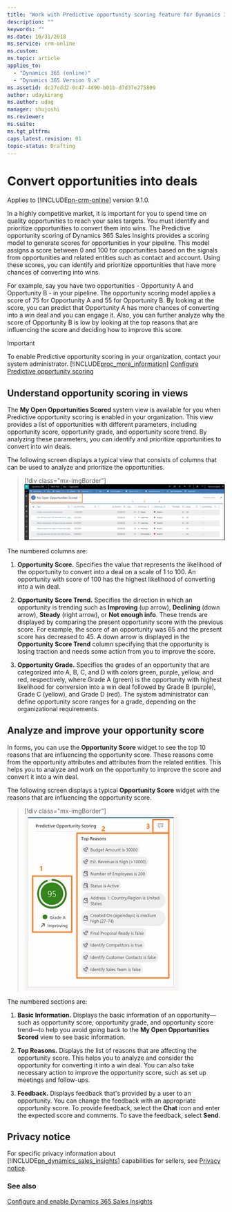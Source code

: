```yaml
---
title: "Work with Predictive opportunity scoring feature for Dynamics 365 Customer Engagement  | MicrosoftDocs"
description: ""
keywords: ""
ms.date: 10/31/2018
ms.service: crm-online
ms.custom: 
ms.topic: article
applies_to:
  - "Dynamics 365 (online)"
  - "Dynamics 365 Version 9.x"
ms.assetid: dc27cdd2-0c47-4d90-b01b-d7d37e275809
author: udaykirang
ms.author: udag
manager: shujoshi
ms.reviewer: 
ms.suite: 
ms.tgt_pltfrm: 
caps.latest.revision: 01
topic-status: Drafting
---
```


# Convert opportunities into deals

Applies to [!INCLUDE[pn-crm-online](../includes/pn-crm-online.md)] version 9.1.0.

In a highly competitive market, it is important for you to spend time on quality opportunities to reach your sales targets. You must identify and prioritize opportunities to convert them into wins. The Predictive opportunity scoring of Dynamics 365 Sales Insights provides a scoring model to generate scores for opportunities in your pipeline. This model assigns a score between 0 and 100 for opportunities based on the signals from opportunities and related entities such as contact and account. Using these scores, you can identify and prioritize opportunities that have more chances of converting into wins. 

For example, say you have two opportunities - Opportunity A and Opportunity B - in your pipeline. The opportunity scoring model applies a score of 75 for Opportunity A and 55 for Opportunity B. By looking at the score, you can predict that Opportunity A has more chances of converting into a win deal and you can engage it. Also, you can further analyze why the score of Opportunity B is low by looking at the top reasons that are influencing the score and deciding how to improve this score.

> [!IMPORTANT]
> To enable Predictive opportunity scoring in your organization, contact your system administrator.
> [!INCLUDE[proc_more_information](../includes/proc-more-information.md)] [Configure Predictive opportunity scoring](configure-enable-dynamics-365-ai-sales.md#configure-predictive-opportunity-scoring)

## Understand opportunity scoring in views

The **My Open Opportunities Scored** system view is available for you when Predictive opportunity scoring is enabled in your organization. This view provides a list of opportunities with different parameters, including opportunity score, opportunity grade, and opportunity score trend. By analyzing these parameters, you can identify and prioritize opportunities to convert into win deals.

The following screen displays a typical view that consists of columns that can be used to analyze and prioritize the opportunities.

> [!div class="mx-imgBorder"]
> ![My Open Opportunity Scored view](media/my-open-opportunity-score-view.png "My Open Opportunity Scored view")

The numbered columns are:

1. **Opportunity Score.** Specifies the value that represents the likelihood of the opportunity to convert into a deal on a scale of 1 to 100. An opportunity with score of 100 has the highest likelihood of converting into a win deal.

1. **Opportunity Score Trend.** Specifies the direction in which an opportunity is trending such as **Improving** (up arrow), **Declining** (down arrow), **Steady** (right arrow), or **Not enough info**. These trends are displayed by comparing the present opportunity score with the previous score. For example, the score of an opportunity was 65 and the present score has decreased to 45. A down arrow is displayed in the **Opportunity Score Trend** column specifying that the opportunity is losing traction and needs some action from you to improve the score.

1. **Opportunity Grade.** Specifies the grades of an opportunity that are categorized into A, B, C, and D with colors green, purple, yellow, and red, respectively, where Grade A (green) is the opportunity with highest likelihood for conversion into a win deal followed by Grade B (purple), Grade C (yellow), and Grade D (red). The system administrator can define opportunity score ranges for a grade, depending on the organizational requirements. 

## Analyze and improve your opportunity score

In forms, you can use the **Opportunity Score** widget to see the top 10 reasons that are influencing the opportunity score. These reasons come from the opportunity attributes and attributes from the related entities. This helps you to analyze and work on the opportunity to improve the score and convert it into a win deal.

The following screen displays a typical **Opportunity Score** widget with the reasons that are influencing the opportunity score.

> [!div class="mx-imgBorder"]
> ![Predictive opportunity score widget](media/predictive-opportunity-scoring-widget.png "Predictive opportunity score widget")

The numbered sections are:

1. **Basic Information.** Displays the basic information of an opportunity—such as opportunity score, opportunity grade, and opportunity score trend—to help you avoid going back to the **My Open Opportunities Scored** view to see basic information.

2. **Top Reasons.** Displays the list of reasons that are affecting the opportunity score. This helps you to analyze and consider the opportunity for converting it into a win deal. You can also take necessary action to improve the opportunity score, such as set up meetings and follow-ups.

3. **Feedback.** Displays feedback that's provided by a user to an opportunity. You can change the feedback with an appropriate opportunity score. To provide feedback, select the **Chat** icon and enter the expected score and comments. To save the feedback, select **Send**.


## Privacy notice  

For specific privacy information about [!INCLUDE[pn_dynamics_sales_insights](../includes/pn-dynamics-sales-insights.md)] capabilities for sellers, see [Privacy notice](privacy-notice-seller.md).

### See also

[Configure and enable Dynamics 365 Sales Insights](configure-enable-dynamics-365-ai-sales.md) 
